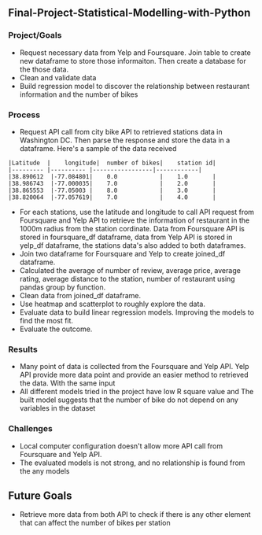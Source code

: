## Final-Project-Statistical-Modelling-with-Python

### Project/Goals

- Request necessary data from Yelp and Foursquare. Join table to create new dataframe to store those informaiton. Then  create a database for the those data.
- Clean and validate data
- Build regression model to discover the relationship between restaurant information and the number of bikes

### Process
- Request API call from city bike API to retrieved stations data in Washington DC. Then parse the response and store the data in a dataframe. Here's a sample of the data received
  
```
|Latitude  |	longitude|	number of bikes|	station id|
|--------- |---------- |-----------------|------------|
|38.890612	|-77.084801|	0.0            |	1.0       |
|38.986743	|-77.000035|	7.0            |	2.0       |
|38.865553	|-77.05003 |	8.0            |	3.0       |
|38.820064	|-77.057619|	7.0            |	4.0       |
```
- For each stations, use the latitude and longitude to call API request from Foursquare and Yelp API to retrieve the information of restaurant in the 1000m radius from the station cordinate. Data from Foursquare API is stored in foursquare_df dataframe, data from Yelp API is stored in yelp_df dataframe, the stations data's also added to both dataframes.
- Join two dataframe for Foursquare and Yelp to create joined_df dataframe.
- Calculated the average of number of review, average price, average rating, average distance to the station, number of restaurant using pandas group by function.
- Clean data from joined_df dataframe.
- Use heatmap and scatterplot to roughly explore the data.
- Evaluate data to build linear regression models. Improving the models to find the most fit.
- Evaluate the outcome.

### Results
- Many point of data is collected from the Foursquare and Yelp API. Yelp API provide more data point and provide an easier method to retrieved the data. With the same input 
- All different models tried in the project have low R square value and The built model suggests that the number of bike do not depend on any variables in the dataset

### Challenges 
- Local computer configuration doesn't allow more API call from Foursquare and Yelp API.
- The evaluated models is not strong, and no relationship is found from the any models
## Future Goals
- Retrieve more data from both API to check if there is any other element that can affect the number of bikes per station

